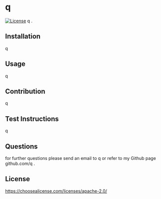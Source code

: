 # q
  [![License](https://img.shields.io/badge/License-Apache_2.0-blue.svg)](https://opensource.org/licenses/Apache-2.0)
  q .

  ## Installation

  q

  ## Usage
 q

  ## Contribution
 q

## Test Instructions
q

## Questions
for further questions please send an email to q or refer to my Github page github.com/q .

## License
https://choosealicense.com/licenses/apache-2.0/